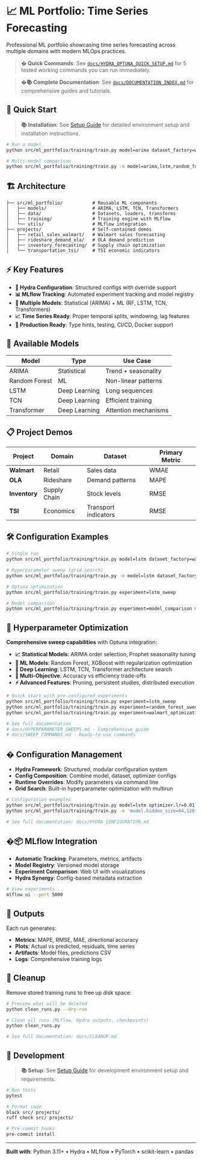 # 📈 ML Portfolio: Time Series Forecasting

Professional ML portfolio showcasing time series forecasting across multiple domains with modern MLOps practices.

> **� Quick Commands**: See [`docs/HYDRA_OPTUNA_QUICK_SETUP.md`](docs/HYDRA_OPTUNA_QUICK_SETUP.md) for 5 tested working commands you can run immediately.

> **�📚 Complete Documentation**: See [`docs/DOCUMENTATION_INDEX.md`](docs/DOCUMENTATION_INDEX.md) for comprehensive guides and tutorials.

## 🚀 Quick Start

> **📚 Installation**: See [Setup Guide](docs/SETUP.md) for detailed environment setup and installation instructions.

```bash
# Run a model
python src/ml_portfolio/training/train.py model=arima dataset_factory=walmart

# Multi-model comparison
python src/ml_portfolio/training/train.py -m model=arima,lstm,random_forest dataset_factory=walmart
```

## 🏗️ Architecture

```
├── src/ml_portfolio/           # Reusable ML components
│   ├── models/                 # ARIMA, LSTM, TCN, Transformers
│   ├── data/                   # Datasets, loaders, transforms
│   ├── training/               # Training engine with MLflow
│   └── utils/                  # MLflow integration
├── projects/                   # Self-contained demos
│   ├── retail_sales_walmart/   # Walmart sales forecasting
│   ├── rideshare_demand_ola/   # OLA demand prediction
│   ├── inventory_forecasting/  # Supply chain optimization
│   └── transportation_tsi/     # TSI economic indicators
```

## ⚡ Key Features

- **🔧 Hydra Configuration**: Structured configs with override support
- **📊 MLflow Tracking**: Automated experiment tracking and model registry
- **🤖 Multiple Models**: Statistical (ARIMA) + ML (RF, LSTM, TCN, Transformers)
- **📈 Time Series Ready**: Proper temporal splits, windowing, lag features
- **🔄 Production Ready**: Type hints, testing, CI/CD, Docker support

## 🎯 Available Models

| Model | Type | Use Case |
|-------|------|----------|
| ARIMA | Statistical | Trend + seasonality |
| Random Forest | ML | Non-linear patterns |
| LSTM | Deep Learning | Long sequences |
| TCN | Deep Learning | Efficient training |
| Transformer | Deep Learning | Attention mechanisms |

## 📋 Project Demos

| Project | Domain | Dataset | Primary Metric |
|---------|--------|---------|----------------|
| **Walmart** | Retail | Sales data | WMAE |
| **OLA** | Rideshare | Demand patterns | MAPE |
| **Inventory** | Supply Chain | Stock levels | RMSE |
| **TSI** | Economics | Transport indicators | RMSE |

## 🛠️ Configuration Examples

```bash
# Single run
python src/ml_portfolio/training/train.py model=lstm dataset_factory=walmart optimizer=adam

# Hyperparameter sweep (grid search)
python src/ml_portfolio/training/train.py -m model=lstm dataset_factory=walmart optimizer=adam,adamw optimizer.lr=0.001,0.01,0.1

# Optuna optimization
python src/ml_portfolio/training/train.py experiment=lstm_sweep

# Model comparison
python src/ml_portfolio/training/train.py experiment=model_comparison model=arima,random_forest,lstm
```

## 🔄 Hyperparameter Optimization

**Comprehensive sweep capabilities** with Optuna integration:

- **📈 Statistical Models**: ARIMA order selection, Prophet seasonality tuning
- **🌳 ML Models**: Random Forest, XGBoost with regularization optimization
- **🧠 Deep Learning**: LSTM, TCN, Transformer architecture search
- **🎯 Multi-Objective**: Accuracy vs efficiency trade-offs
- **⚡ Advanced Features**: Pruning, persistent studies, distributed execution

```bash
# Quick start with pre-configured experiments
python src/ml_portfolio/training/train.py experiment=lstm_sweep          # 60 trials
python src/ml_portfolio/training/train.py experiment=random_forest_sweep # 50 trials
python src/ml_portfolio/training/train.py experiment=walmart_optimization # Dataset-specific

# See full documentation
# docs/HYPERPARAMETER_SWEEPS.md - Comprehensive guide
# docs/SWEEP_COMMANDS.md - Ready-to-use commands
```

## � Configuration Management

- **Hydra Framework**: Structured, modular configuration system
- **Config Composition**: Combine model, dataset, optimizer configs
- **Runtime Overrides**: Modify parameters via command line
- **Grid Search**: Built-in hyperparameter optimization with multirun

```bash
# Configuration examples
python src/ml_portfolio/training/train.py model=lstm optimizer.lr=0.01
python src/ml_portfolio/training/train.py -m 'model.hidden_size=64,128,256'

# See full documentation: docs/HYDRA_CONFIGURATION.md
```

## �📦 MLflow Integration

- **Automatic Tracking**: Parameters, metrics, artifacts
- **Model Registry**: Versioned model storage
- **Experiment Comparison**: Web UI with visualizations
- **Hydra Synergy**: Config-based metadata extraction

```bash
# View experiments
mlflow ui --port 5000
```

## 🎨 Outputs

Each run generates:
- **Metrics**: MAPE, RMSE, MAE, directional accuracy
- **Plots**: Actual vs predicted, residuals, time series
- **Artifacts**: Model files, predictions CSV
- **Logs**: Comprehensive training logs

## 🧹 Cleanup

Remove stored training runs to free up disk space:

```bash
# Preview what will be deleted
python clean_runs.py --dry-run

# Clean all runs (MLflow, Hydra outputs, checkpoints)
python clean_runs.py

# See full documentation: docs/CLEANUP.md
```

## 🔬 Development

> **📚 Setup**: See [Setup Guide](docs/SETUP.md) for development environment setup and requirements.

```bash
# Run tests
pytest

# Format code
black src/ projects/
ruff check src/ projects/

# Pre-commit hooks
pre-commit install
```

---

**Built with**: Python 3.11+ • Hydra • MLflow • PyTorch • scikit-learn • pandas
